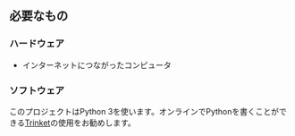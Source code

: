 ## 必要なもの

### ハードウェア

+ インターネットにつながったコンピュータ

### ソフトウェア

このプロジェクトはPython 3を使います。オンラインでPythonを書くことができる[Trinket](https://trinket.io/)の使用をお勧めします。